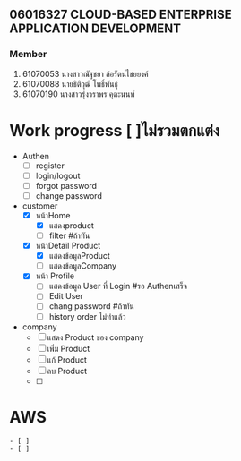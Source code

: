## 06016327 CLOUD-BASED ENTERPRISE APPLICATION DEVELOPMENT

### Member

1. 61070053 นางสาวณัฐชยา  ล้อรัตนไชยยงค์
2. 61070088 นายธิติวุฒิ  โพธิ์พันธุ์
3. 61070190 นางสาวรุ่งวราพร  คุตะนนท์

# Work progress    [ ]ไม่รวมตกแต่ง
   - Authen
      - [ ] register 
      - [ ] login/logout 
      - [ ] forgot password
      - [ ] change password

   - customer
      - [x] หน้าHome
        - [x] แสดงproduct
        - [ ] filter #ถ้าทัน
      - [x] หน้าDetail Product
        - [x] แสดงข้อมูลProduct
        - [ ] แสดงข้อมูลCompany
      - [x] หน้า Profile
        - [ ] แสดงข้อมูล User ที่ Login #รอ Authenเสร็จ
        - [ ] Edit User
        - [ ] chang password #ถ้าทัน
        - [ ] history order ไม่ทำแล้ว
   - company
      - [ ] แสดง Product ของ company
      - [ ] เพิ่ม Product
      - [ ] แก้ Product
      - [ ] ลบ Product
      - [ ] 

  # AWS
    - [ ]
    - [ ]
